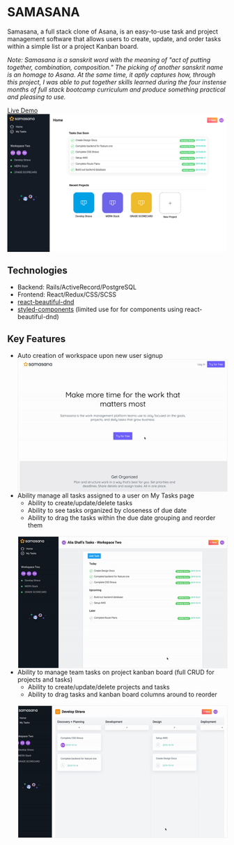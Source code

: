 # SAMASANA

Samasana, a full stack clone of Asana, is an easy-to-use task and project management software that allows users to create, update, and order tasks within a simple list or a project Kanban board.

_Note: Samasana is a sanskrit word with the meaning of "act of putting together, combination, composition." The picking of another sanskrit name is an homage to Asana. At the same time, it aptly captures how, through this project, I was able to put together skills learned during the four instense months of full stack bootcamp curriculum and produce something practical and pleasing to use._

[Live Demo](https://samasana.herokuapp.com)
<br>
<img src="./app/assets/images/readme_img/main_screenshot.png" align="center" style="border-color: #f0f0f0;"/>
<br>


## Technologies
* Backend: Rails/ActiveRecord/PostgreSQL
* Frontend: React/Redux/CSS/SCSS
* [react-beautiful-dnd](https://github.com/atlassian/react-beautiful-dnd)
* [styled-components](https://www.styled-components.com/) (limited use for for components using react-beautiful-dnd)


## Key Features
* Auto creation of workspace upon new user signup
    <br>
    <img src="./app/assets/images/readme_img/samasana_account_creation.gif" align="center" style="border: 1px solid #f0f0f0;"/>
    <br>
* Ability manage all tasks assigned to a user on My Tasks page 
    * Ability to create/update/delete tasks
    * Ability to see tasks organized by closeness of due date
    * Ability to drag the tasks within the due date grouping and reorder them
    <br>
    <img src="./app/assets/images/readme_img/samasana_mytasks_dragdrop.gif" align="center" style="border: 1px solid #f0f0f0;"/>
    <br>
* Ability to manage team tasks on project kanban board (full CRUD for projects and tasks)
    * Ability to create/update/delete projects and tasks
    * Ability to drag tasks and kanban board columns around to reorder
    <br>
    <img src="./app/assets/images/readme_img/samasana_kanban_dragdrop.gif" align="center" style="border: 1px solid #f0f0f0;"/>



